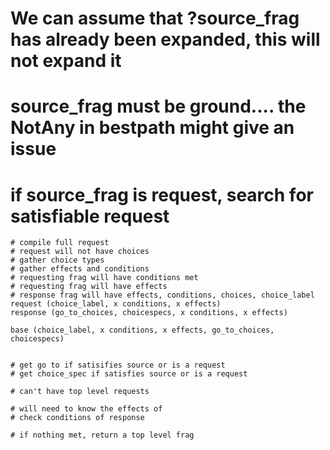 
# We can assume that ?source_frag has already been expanded, this will not expand it
# source_frag must be ground.... the NotAny in bestpath might give an issue
# if source_frag is request, search for satisfiable request
    # compile full request
    # request will not have choices
    # gather choice types
    # gather effects and conditions
    # requesting frag will have conditions met
    # requesting frag will have effects
    # response frag will have effects, conditions, choices, choice_label
    request (choice_label, x conditions, x effects)
    response (go_to_choices, choicespecs, x conditions, x effects)

    base (choice_label, x conditions, x effects, go_to_choices, choicespecs)


    # get go to if satisifies source or is a request
    # get choice_spec if satisfies source or is a request
    
    # can't have top level requests

    # will need to know the effects of  
    # check conditions of response

    # if nothing met, return a top level frag